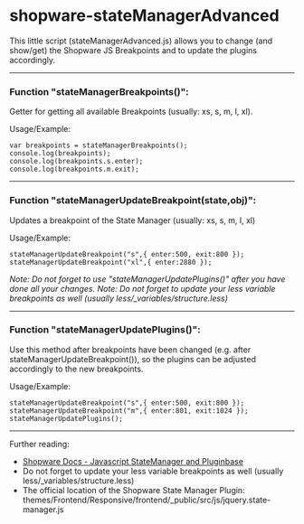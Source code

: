 # shopware-stateManagerAdvanced
This little script (stateManagerAdvanced.js) allows you to change (and show/get) the Shopware JS Breakpoints and to update the plugins accordingly.

-------

### Function "stateManagerBreakpoints()":
Getter for getting all available Breakpoints (usually: xs, s, m, l, xl).

Usage/Example:
```
var breakpoints = stateManagerBreakpoints();
console.log(breakpoints);
console.log(breakpoints.s.enter);
console.log(breakpoints.m.exit);
```

-------

### Function "stateManagerUpdateBreakpoint(state,obj)":
Updates a breakpoint of the State Manager (usually: xs, s, m, l, xl)

Usage/Example:
```
stateManagerUpdateBreakpoint("s",{ enter:500, exit:800 });
stateManagerUpdateBreakpoint("xl",{ enter:2880 });
```

*Note: Do not forget to use "stateManagerUpdatePlugins()" after you have done all your changes.*
*Note: Do not forget to update your less variable breakpoints as well (usually less/_variables/structure.less)*

-------

### Function "stateManagerUpdatePlugins()":
Use this method after breakpoints have been changed (e.g. after stateManagerUpdateBreakpoint()), so the plugins can be adjusted accordingly to the new breakpoints.

Usage/Example:
```
stateManagerUpdateBreakpoint("s",{ enter:500, exit:800 });
stateManagerUpdateBreakpoint("m",{ enter:801, exit:1024 });
stateManagerUpdatePlugins();
```

-------

Further reading:
* [Shopware Docs - Javascript StateManager and Pluginbase](https://developers.shopware.com/designers-guide/javascript-statemanager-and-pluginbase/)
* Do not forget to update your less variable breakpoints as well (usually less/_variables/structure.less)
* The official location of the Shopware State Manager Plugin: themes/Frontend/Responsive/frontend/_public/src/js/jquery.state-manager.js
